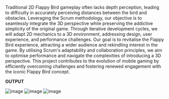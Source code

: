 Traditional 2D Flappy Bird gameplay often lacks depth perception, leading to
difficulty in accurately perceiving distances between the bird and obstacles. Leveraging the Scrum
methodology, our objective is to seamlessly integrate the 3D perspective while preserving the
addictive simplicity of the original game. Through iterative development cycles, we will adapt 2D
mechanics to a 3D environment, addressing design, user experience, and performance challenges. Our
goal is to revitalise the Flappy Bird experience, attracting a wider audience and rekindling interest in
the game. By utilising Scrum's adaptability and collaboration principles, we aim to optimise
performance and navigate the complexities of introducing a 3D perspective. This project contributes
to the evolution of mobile gaming by efficiently overcoming challenges and fostering renewed
engagement with the iconic Flappy Bird concept. 

**OUTPUT**

![image](https://github.com/user-attachments/assets/90a0416f-8114-479d-9834-1fd35391be10)
![image](https://github.com/user-attachments/assets/19b455f7-acc3-4299-9a52-6e9993a9ee10)
![image](https://github.com/user-attachments/assets/63ad09cb-73f0-4bd9-8879-8a4bb2137b4a)
